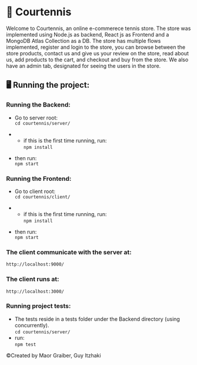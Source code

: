 # :tennis: Courtennis
Welcome to Courtennis, an online e-commerece tennis store.
The store was implemented using Node.js as backend, React js as Frontend and a MongoDB Atlas Collection as a DB.
The store has multiple flows implemented, register and login to the store, you can browse between the store products, contact us and give us your review on the store, read about us, add products to the cart, and checkout and buy from the store.
We also have an admin tab, designated for seeing the users in the store.

## :desktop_computer: Running the project: 
### Running the Backend:
* Go to server root:<br />
`cd courtennis/server/`

* * if this is the first time running, run:<br />
`npm install`

* then run:<br />
`npm start`

### Running the Frontend:
* Go to client root:<br />
`cd courtennis/client/`
* * if this is the first time running, run:<br />
`npm install`

* then run:<br />
`npm start`

### The client communicate with the server at: <br />
`http://localhost:9000/`

### The client runs at: <br />
`http://localhost:3000/`

### Running project tests:
* The tests reside in a tests folder under the Backend directory (using concurrently).<br />
`cd courtennis/server/`
* run:<br />
`npm test`


:copyright:Created by Maor Graiber, Guy Itzhaki